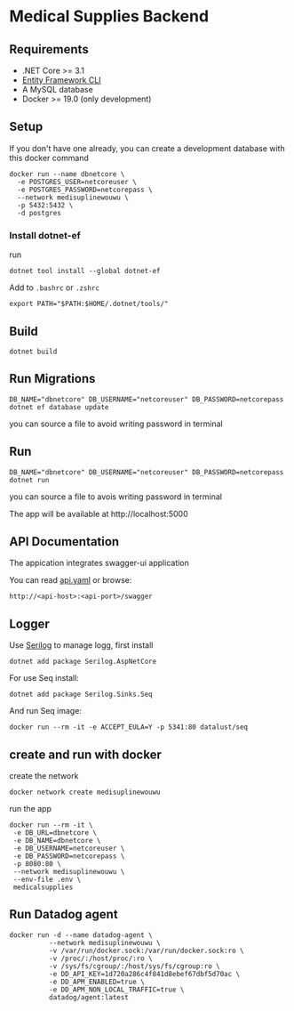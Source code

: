 # Medical Supplies Backend

## Requirements

- .NET Core >= 3.1
- [Entity Framework CLI](#install-dotnet-ef)
- A MySQL database
- Docker >= 19.0 (only development)



## Setup

If you don't have one already, you can create a development database with this docker command
```
docker run --name dbnetcore \
  -e POSTGRES_USER=netcoreuser \
  -e POSTGRES_PASSWORD=netcorepass \
  --network medisuplinewouwu \
  -p 5432:5432 \
  -d postgres
```

### Install dotnet-ef

run
```
dotnet tool install --global dotnet-ef
```

Add to `.bashrc` or `.zshrc`
```
export PATH="$PATH:$HOME/.dotnet/tools/"
```

## Build

```
dotnet build
```

## Run Migrations

```
DB_NAME="dbnetcore" DB_USERNAME="netcoreuser" DB_PASSWORD=netcorepass dotnet ef database update
```

you can source a file to avoid writing password in terminal

## Run

```
DB_NAME="dbnetcore" DB_USERNAME="netcoreuser" DB_PASSWORD=netcorepass dotnet run
```

you can source a file to avois writing password in terminal

The app will be available at http://localhost:5000

## API Documentation

The appication integrates swagger-ui application

You can read [api.yaml]() or browse:

```
http://<api-host>:<api-port>/swagger
```

## Logger

Use [Serilog](https://github.com/serilog/serilog-aspnetcore) to manage logg, first install 

```
dotnet add package Serilog.AspNetCore
```

For use Seq install:
```
dotnet add package Serilog.Sinks.Seq
```

And run Seq image:
```
docker run --rm -it -e ACCEPT_EULA=Y -p 5341:80 datalust/seq
```

## create and run with docker
create the network
```
docker network create medisuplinewouwu
```
run the app
```
docker run --rm -it \
 -e DB_URL=dbnetcore \
 -e DB_NAME=dbnetcore \
 -e DB_USERNAME=netcoreuser \
 -e DB_PASSWORD=netcorepass \
 -p 8080:80 \
 --network medisuplinewouwu \
 --env-file .env \
 medicalsupplies
```

## Run Datadog agent
```
docker run -d --name datadog-agent \
          --network medisuplinewouwu \
          -v /var/run/docker.sock:/var/run/docker.sock:ro \
          -v /proc/:/host/proc/:ro \
          -v /sys/fs/cgroup/:/host/sys/fs/cgroup:ro \
          -e DD_API_KEY=1d720a286c4f841d8ebef67dbf5d70ac \
          -e DD_APM_ENABLED=true \
          -e DD_APM_NON_LOCAL_TRAFFIC=true \
          datadog/agent:latest

```